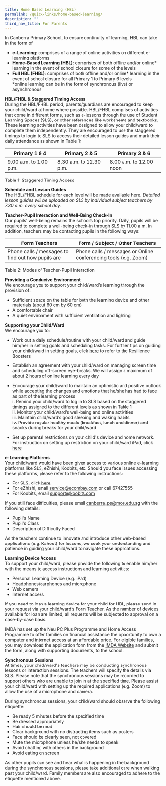 ```yaml
---
title: Home Based Learning (HBL)
permalink: /quick-links/home-based-learning/
description: ""
third_nav_title: For Parents
---
```

In Canberra Primary School, to ensure continuity of learning, HBL can take in the form of <br>
* **e-Learning**: comprises of a range of online activities on different e-learning platforms<br>
* **Home-Based Learning (HBL)**: comprises of both offline and/or online* learning in the event of school closure for some of the levels <br>
* **Full HBL (FHBL)**: comprises of both offline and/or online* learning in the event of school closure for all Primary 1 to Primary 6 levels<br>*online learning can be in the form of synchronous (live) or asynchronous<br>
 
**HBL/FHBL & Staggered Timing Access**<br>
During the HBL/FHBL period, parents/guardians are encouraged to keep your child/ward at home where possible. HBL/FHBL comprises of activities that come in different forms, such as e-lessons through the use of Student Learning Spaces (SLS), or other references like worksheets and textbooks. These learning activities have been designed to allow your child/ward to complete them independently. They are encouraged to use the staggered timings to login to SLS to access their detailed lesson guides and mark their daily attendance as shown in Table 1: <br> 

| Primary 1 & 4 | Primary 2 & 5 | Primary 3 & 6 |
| -------- | -------- | -------- |
| 9.00 a.m. to 1.00 p.m. | 8.30 a.m. to 12.30 p.m. | 8.00 a.m. to 12.00 noon |
Table 1: Staggered Timing Access

**Schedule and Lesson Guides**<br>
The HBL/FHBL schedule for each level will be made available here. *Detailed lesson guides will be uploaded on SLS by individual subject teachers by 7.30 a.m. every school day.*

**Teacher-Pupil Interaction and Well-Being Check-In**<br>
Our pupils’ well-being remains the school’s top priority. Daily, pupils will be required to complete a well-being check-in through SLS by 11.00 a.m. In addition, teachers may be contacting pupils in the following ways:

| Form Teachers | Form / Subject / Other Teachers
| -------- | -------- | 
| Phone calls / messages to find out how pupils are     | Phone calls / messages or Online conferencing tools (e.g. Zoom)|
 
 Table 2: Modes of Teacher-Pupil Interaction

**Providing a Conducive Environment**<br>
We encourage you to support your child/ward’s learning through the provision of:
* Sufficient space on the table for both the learning device and other materials (about 60 cm by 60 cm)
* A comfortable chair
* A quiet environment with sufficient ventilation and lighting

**Supporting your Child/Ward** <br>
We encourage you to:<br>
* Work out a daily schedule/routine with your child/ward and guide him/her in setting goals and scheduling tasks. For further tips on guiding your child/ward in setting goals, click [here](https://go.gov.sg/selresforparents) to refer to the Resilience Boosters 
* Establish an agreement with your child/ward on managing screen time and scheduling off-screen eye-breaks. We will assign a maximum of about 2 hours of online learning every day
* Encourage your child/ward to maintain an optimistic and positive outlook while accepting the changes and emotions that he/she has had to face as part of the learning process<br>
i. Remind your child/ward to log in to SLS based on the staggered timings assigned to the different levels as shown in Table 1<br>
ii. Monitor your child/ward’s well-being and online activities<br>
iii. Maintain child/ward’s good sleeping and waking habits<br>
iv. Provide regular healthy meals (breakfast, lunch and dinner) and snacks during breaks for your child/ward<br>

* Set up parental restrictions on your child's device and home network. For instruction on setting up restriction on your child/ward iPad, click [here](https://support.apple.com/en-us/HT201304) <br>

**e-Learning Platforms**<br>
Your child/ward would have been given access to various online e-learning platforms like SLS, eZhishi, Koobits, etc. Should you face issues accessing these platforms, please refer to the following instructions:

* For SLS, click [here](https://canberrapri.moe.edu.sg/quick-links/student-learning-space-sls/) <br>
* For eZhishi, email [service@ecombay.com](service@ecombay.com) or call 67427555 <br>
* For Koobits, email [support@koobits.com](support@koobits.com)<br>
 
If you still face difficulties, please email [canberra_ps@moe.edu.sg](canberra_ps@moe.edu.sg) with the following details:<br>
* Pupil's Name<br>
* Pupil's Class<br>
* Description of Difficulty Faced<br>
 
As the teachers continue to innovate and introduce other web-based applications (e.g. Kahoot) for lessons, we seek your understanding and patience in guiding your child/ward to navigate these applications. 
 
**Learning Device Access**<br>
To support your child/ward, please provide the following to enable him/her with the means to access instructions and learning activities:<br>
* Personal Learning Device (e.g. iPad)<br>
* Headphones/earphones and microphone<br>
* Web camera<br>
* Internet access<br>
 
If you need to loan a learning device for your child for HBL, please send in your request via your child/ward’s Form Teacher. As the number of devices available for loan are limited, all requests will be subjected to approval on a case-by-case basis.  

IMDA has set up the Neu PC Plus Programme and Home Access Programme to offer families on financial assistance the opportunity to own a computer and internet access at an affordable price. For eligible families, you may download the application form from the [IMDA Website](https://www.imda.gov.sg/programme-listing/neu-pc-plus) and submit the form, along with supporting documents, to the school.  
 
**Synchronous Sessions**<br>
At times, your child/ward's teachers may be conducting synchronous lessons or interaction sessions. The teachers will specify the details via SLS. Please note that the synchronous sessions may be recorded to support others who are unable to join in at the specified time. Please assist your child/ward with setting up the required applications (e.g. Zoom) to allow the use of a microphone and camera.
 
During synchronous sessions, your child/ward should observe the following etiquette:
* Be ready 5 minutes before the specified time
* Be dressed appropriately 
* Hair should be neat 
* Clear background with no distracting items such as posters
* Face should be clearly seen, not covered
* Mute the microphone unless he/she needs to speak
* Avoid chatting with others in the background
* Avoid eating on screen<br>

As other pupils can see and hear what is happening in the background during the synchronous sessions, please take additional care when walking past your child/ward. Family members are also encouraged to adhere to the etiquette mentioned above.
